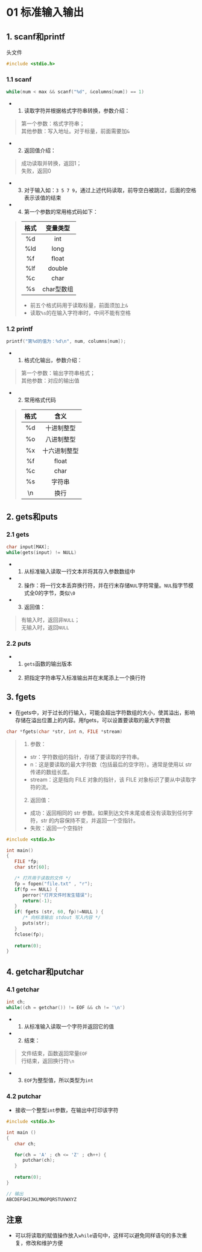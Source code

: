 # 01 标准输入输出

## 1. scanf和printf

头文件
```c
#include <stdio.h>
```

### 1.1 scanf

```c
while(num < max && scanf("%d", &columns[num]) == 1)
```

- 1. 读取字符并根据格式字符串转换，参数介绍：
>  第一个参数：格式字符串；<br>
>  其他参数：写入地址。对于标量，前面需要加```&```
- 2. 返回值介绍：
>  成功读取并转换，返回1；<br>
>  失败，返回0
- 3. 对于输入如：```3 5 7 9```，通过上述代码读取，前导空白被跳过，后面的空格表示该值的结束
- 4. 第一个参数的常用格式码如下：
> 
> |格式 | 变量类型|
> | :---: | :---: |
> |%d | int|
> |%ld | long|
> |%f | float|
> |%lf | double|
> |%c | char|
> |%s | char型数组|
> 
> - 前五个格式码用于读取标量，前面须加上```&```
> - 读取```%s```的在输入字符串时，中间不能有空格

### 1.2 printf

```c
printf("第%d的值为：%d\n", num, columns[num]);
```

- 1. 格式化输出，参数介绍：
>  第一个参数：输出字符串格式；<br>
>  其他参数：对应的输出值
- 2. 常用格式代码
> 
> 格式 | 含义
> :---: | :---:
> %d | 十进制整型
> %o | 八进制整型
> %x | 十六进制整型
> %f | float
> %c | char
> %s | 字符串
> \n | 换行

## 2. gets和puts

### 2.1 gets

```c
char input[MAX];
while(gets(input) != NULL)
```

- 1. 从标准输入读取一行文本并将其存入参数数组中
- 2. 操作：将一行文本丢弃换行符，并在行末存储```NUL```字符常量。```NUL```指字节模式全0的字节，类似```\0```
- 3. 返回值：
> 有输入时，返回非```NULL```；<br>
> 无输入时，返回```NULL```

### 2.2 puts

- 1. ```gets```函数的输出版本
- 2. 把指定字符串写入标准输出并在末尾添上一个换行符

## 3. fgets

- 在gets中，对于过长的行输入，可能会超出字符数组的大小，使其溢出，影响存储在溢出位置上的内容。用fgets，可以设置要读取的最大字符数

```c
char *fgets(char *str, int n, FILE *stream)
```

> 1. 参数：
> - str：字符数组的指针，存储了要读取的字符串。
> - n：这是要读取的最大字符数（包括最后的空字符）。通常是使用以 str 传递的数组长度。
> - stream：这是指向 FILE 对象的指针，该 FILE 对象标识了要从中读取字符的流。
> 2. 返回值：
> - 成功：返回相同的 str 参数。如果到达文件末尾或者没有读取到任何字符，str 的内容保持不变，并返回一个空指针。
> - 失败：返回一个空指针

```c
#include <stdio.h>

int main()
{
   FILE *fp;
   char str[60];

   /* 打开用于读取的文件 */
   fp = fopen("file.txt" , "r");
   if(fp == NULL) {
      perror("打开文件时发生错误");
      return(-1);
   }
   if( fgets (str, 60, fp)!=NULL ) {
      /* 向标准输出 stdout 写入内容 */
      puts(str);
   }
   fclose(fp);
   
   return(0);
}
```



## 4. getchar和putchar

### 4.1 getchar

```c
int ch;
while((ch = getchar()) != EOF && ch != '\n')
```

- 1. 从标准输入读取一个字符并返回它的值
- 2. 结束：
> 文件结束，函数返回常量```EOF```<br>
> 行结束，返回换行符```\n```
- 3. ```EOF```为整型值，所以类型为```int```

### 4.2 putchar

- 接收一个整型```int```参数，在输出中打印该字符

```c
#include <stdio.h>

int main ()
{
   char ch;

   for(ch = 'A' ; ch <= 'Z' ; ch++) {
      putchar(ch);
   }
   
   return(0);
}

// 输出
ABCDEFGHIJKLMNOPQRSTUVWXYZ
```

## 注意
- 可以将读取的赋值操作放入```while```语句中，这样可以避免同样语句的多次重复，修改和维护方便




